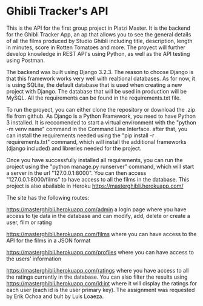 # Ghibli Tracker's API

This is the API for the first group project in Platzi Master. It is the backend for the Ghibli Tracker App, an ap that allows you to see the general details of all the films produced by Studio Ghibli including title, description, length in minutes, score in Rotten Tomatoes and more. The proyect will further develop knowledge in REST API's using Python, as well as the API testing using Postman.

The backend was built using Django 3.2.3. The reason to choose Django is that this framework works very well with realtional databases. As for now, it is using SQLite, the default database that is used when creating a new project with Django. The database that will be used in production will be MySQL. All the requirements can be found in the requirements.txt file.

To run the proyect, you can either clone the repository or download the .zip fle from github. As Django is a Python Framework, you need to have Python 3 installed. It is reccomended to start a virtual environment with the "python -m venv name" command in the Command Line Interface. after that, you can install the requirements needed using the "pip install -r requirements.txt" command, which will install the additional frameworks (django included) and libreries needed for the project.

Once you have successfully installed all requirements, you can run the project using the "python manage.py runserver" command, which will start a server in the url "127.0.0.1:8000". You can then access "127.0.0.1:8000/films" to have access to all the films in the database. This project is also abailable in Heroku https://masterghibli.herokuapp.com/

The site has the following routes:
  
https://masterghibli.herokuapp.com/admin a login page where you have access to tje data in the database and can modify, add, delete or create a user, film or rating
  
https://masterghibli.herokuapp.com/films where you can have access to the API for the films in a JSON format
  
https://masterghibli.herokuapp.com/profiles where you can have access to the users' information

https://masterghibli.herokuapp.com/ratings where you have access to all the ratings currently in the database. You can also filter the results using https://masterghibli.herokuapp.com/<id:int> where it will display the ratings for each user (each id is the user primary key). The assignment was requested by Erik Ochoa and bult by Luis Loaeza.
